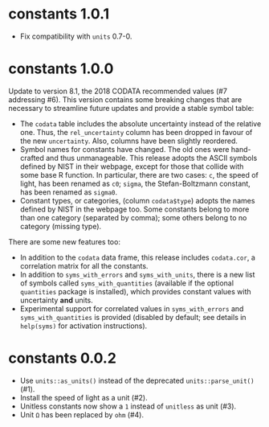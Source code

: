 # constants 1.0.1

- Fix compatibility with `units` 0.7-0.

# constants 1.0.0

Update to version 8.1, the 2018 CODATA recommended values (#7 addressing #6).
This version contains some breaking changes that are necessary to streamline
future updates and provide a stable symbol table:

- The `codata` table includes the absolute uncertainty instead of the relative
  one. Thus, the `rel_uncertainty` column has been dropped in favour of the new
  `uncertainty`. Also, columns have been slightly reordered.
- Symbol names for constants have changed. The old ones were hand-crafted and
  thus unmanageable. This release adopts the ASCII symbols defined by NIST in
  their webpage, except for those that collide with some base R function. In
  particular, there are two cases: `c`, the speed of light, has been renamed as
  `c0`; `sigma`, the Stefan-Boltzmann constant, has been renamed as `sigma0`.
- Constant types, or categories, (column `codata$type`) adopts the names defined
  by NIST in the webpage too. Some constants belong to more than one category
  (separated by comma); some others belong to no category (missing type).

There are some new features too:

- In addition to the `codata` data frame, this release includes `codata.cor`, a
  correlation matrix for all the constants.
- In addition to `syms_with_errors` and `syms_with_units`, there is a new list
  of symbols called `syms_with_quantities` (available if the optional
  `quantities` package is installed), which provides constant values with
  uncertainty **and** units.
- Experimental support for correlated values in `syms_with_errors` and
  `syms_with_quantities` is provided (disabled by default; see details in
  `help(syms)` for activation instructions).

# constants 0.0.2

- Use `units::as_units()` instead of the deprecated `units::parse_unit()` (#1).
- Install the speed of light as a unit (#2).
- Unitless constants now show a `1` instead of `unitless` as unit (#3).
- Unit `Ω` has been replaced by `ohm` (#4).
